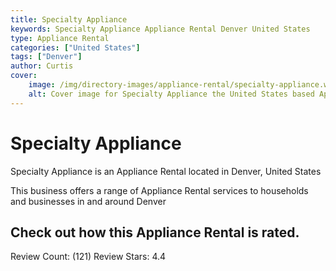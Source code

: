 ```yaml
---
title: Specialty Appliance
keywords: Specialty Appliance Appliance Rental Denver United States 
type: Appliance Rental 
categories: ["United States"]
tags: ["Denver"]
author: Curtis
cover:
    image: /img/directory-images/appliance-rental/specialty-appliance.webp
    alt: Cover image for Specialty Appliance the United States based Appliance Rental servicing Denver 
---
```


# Specialty Appliance
Specialty Appliance is an Appliance Rental located in Denver, United States

This business offers a range of Appliance Rental services to households and businesses in and around Denver

## Check out how this Appliance Rental is rated.
Review Count: (121)
Review Stars: 4.4
